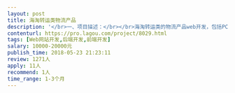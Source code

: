 ```yaml
---                
layout: post       
title: 海淘转运类物流产品           
description: '</br>一、项目描述：</br></br>海淘转运类的物流产品web开发，包括PC和微信公众号两端，用户以在德国境内的华人为主,为其提供海淘类货物的转运服务.用户在平台下单 ,我们根据下单信息对其提供代打包、贴单、取件等增值服务.</br></br>二、主要功能点：</br></br>后台功能点： 用户管理 取件管理 包裹管理 工单管理 文章管理 权限管理 员工管理等</br>业务流程：下单 库前运输 支付 库内处理 库后处理 客户服务</br>前台业务：信息展示 下包裹单 包装材料商城 我的购物车 我的订单 个人中心 充值 包裹跟踪等</br></br></br>三、可参考产品：</br></br>无</br></br>四、人员要求：</br></br>1、有海淘/物流/转运类产品的开发经验；尤其是海淘类;</br>2、开发1人，前端1人。现有原型和设计支持。</br>3、精通Java或PHP，熟悉jQuery、Javascript、或主流MVVM框架、Maven、Redis等技术，熟练使用MySQL等关系型数据库等；</br>3、良好的沟通能力和契约精神。</br></br>预算可具体协商</br>'     
contenturl: https://pro.lagou.com/project/8029.html      
tags: [Web网站开发,后端开发,前端开发]            
salary: 10000-20000元          
publish_time: 2018-05-23 21:23:11         
review: 1271人                   
apply: 11人                   
recommend: 1人                   
time_range: 1-3个月              
---                 
```

